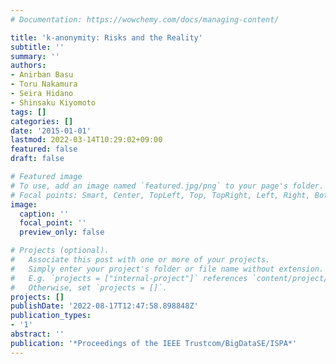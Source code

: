 ```yaml
---
# Documentation: https://wowchemy.com/docs/managing-content/

title: 'k-anonymity: Risks and the Reality'
subtitle: ''
summary: ''
authors:
- Anirban Basu
- Toru Nakamura
- Seira Hidano
- Shinsaku Kiyomoto
tags: []
categories: []
date: '2015-01-01'
lastmod: 2022-03-14T10:29:02+09:00
featured: false
draft: false

# Featured image
# To use, add an image named `featured.jpg/png` to your page's folder.
# Focal points: Smart, Center, TopLeft, Top, TopRight, Left, Right, BottomLeft, Bottom, BottomRight.
image:
  caption: ''
  focal_point: ''
  preview_only: false

# Projects (optional).
#   Associate this post with one or more of your projects.
#   Simply enter your project's folder or file name without extension.
#   E.g. `projects = ["internal-project"]` references `content/project/deep-learning/index.md`.
#   Otherwise, set `projects = []`.
projects: []
publishDate: '2022-08-17T12:47:58.898848Z'
publication_types:
- '1'
abstract: ''
publication: '*Proceedings of the IEEE Trustcom/BigDataSE/ISPA*'
---
```

